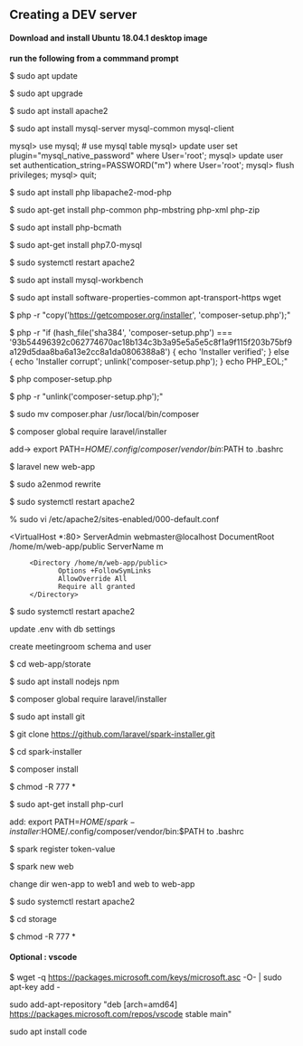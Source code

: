 ## Creating a DEV server
#### Download and install Ubuntu 18.04.1 desktop image
**run the following from a commmand prompt**

$ sudo apt update

$ sudo apt upgrade

$ sudo apt install apache2

$ sudo apt install mysql-server mysql-common mysql-client

mysql> use mysql; # use mysql table
mysql> update user set plugin="mysql_native_password" where User='root'; 
mysql> update user set authentication_string=PASSWORD("m") where User='root'; 
mysql> flush privileges;
mysql> quit;

$ sudo apt install php libapache2-mod-php

$ sudo apt-get install php-common php-mbstring php-xml php-zip

$ sudo apt install php-bcmath

$ sudo apt-get install php7.0-mysql

$ sudo systemctl restart apache2

$ sudo apt install mysql-workbench

$ sudo apt install software-properties-common apt-transport-https wget

$ php -r "copy('https://getcomposer.org/installer', 'composer-setup.php');"

$ php -r "if (hash_file('sha384', 'composer-setup.php') === '93b54496392c062774670ac18b134c3b3a95e5a5e5c8f1a9f115f203b75bf9a129d5daa8ba6a13e2cc8a1da0806388a8') { echo 'Installer verified'; } else { echo 'Installer corrupt'; unlink('composer-setup.php'); } echo PHP_EOL;"

$ php composer-setup.php

$ php -r "unlink('composer-setup.php');"

$ sudo mv composer.phar /usr/local/bin/composer

$ composer global require laravel/installer

add-> export PATH=$HOME/.config/composer/vendor/bin:$PATH to .bashrc

$ laravel new web-app

$ sudo a2enmod rewrite

$ sudo systemctl restart apache2

% sudo vi /etc/apache2/sites-enabled/000-default.conf

<VirtualHost *:80>
       ServerAdmin webmaster@localhost
       DocumentRoot /home/m/web-app/public
        ServerName m

         <Directory /home/m/web-app/public>
                Options +FollowSymLinks
                AllowOverride All
                Require all granted
         </Directory>
</VirtualHost>

$ sudo systemctl restart apache2

update .env with db settings

create meetingroom schema and user

$ cd web-app/storate

$ sudo apt install nodejs npm

$ composer global require laravel/installer

$ sudo apt install git

$ git clone https://github.com/laravel/spark-installer.git

$ cd spark-installer

$ composer install

$ chmod -R 777 *

$ sudo apt-get install php-curl

add: export PATH=$HOME/spark-installer:$HOME/.config/composer/vendor/bin:$PATH to .bashrc

$ spark register token-value

$ spark new web

change dir wen-app to web1 and web to web-app

$ sudo systemctl restart apache2

$ cd storage

$ chmod -R 777 *

#### Optional : vscode

$ wget -q https://packages.microsoft.com/keys/microsoft.asc -O- | sudo apt-key add -

sudo add-apt-repository "deb [arch=amd64] https://packages.microsoft.com/repos/vscode stable main"

sudo apt install code

